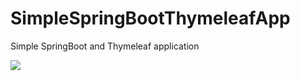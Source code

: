 # SimpleSpringBootThymeleafApp

Simple SpringBoot and  Thymeleaf  application 

![](https://pbs.twimg.com/media/FVShyQ5XsAEn7a6?format=png&name=large)








































